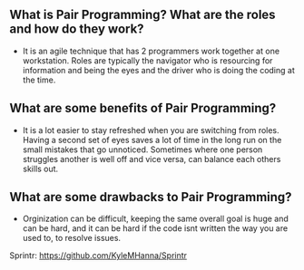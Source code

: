 ## What is Pair Programming? What are the roles and how do they work?
* It is an agile technique that has 2 programmers work together at one workstation. Roles are typically the navigator who is resourcing for information and being the eyes and the driver who is doing the coding at the time.
## What are some benefits of Pair Programming?
* It is a lot easier to stay refreshed when you are switching from roles. Having a second set of eyes saves a lot of time in the long run on the small mistakes that go unnoticed. Sometimes where one person struggles another is well off and vice versa, can balance each others skills out.
## What are some drawbacks to Pair Programming?
* Orginization can be difficult, keeping the same overall goal is huge and can be hard, and it can be hard if the code isnt written the way you are used to, to resolve issues.

Sprintr: https://github.com/KyleMHanna/Sprintr